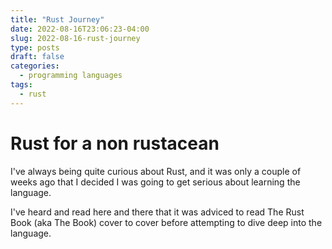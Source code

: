 ```yaml
---
title: "Rust Journey"
date: 2022-08-16T23:06:23-04:00
slug: 2022-08-16-rust-journey
type: posts
draft: false
categories:
  - programming languages
tags:
  - rust
---
```


# Rust for a non rustacean

I've always being quite curious about Rust, and it was only a couple of weeks ago that I decided I was going to get serious about learning the language.

I've heard and read here and there that it was adviced to read The Rust Book (aka The Book) cover to cover before attempting to dive deep into the language.
